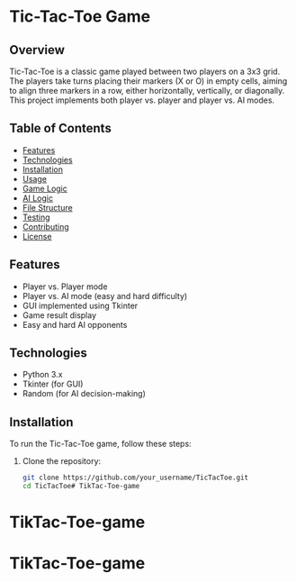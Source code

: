 # Tic-Tac-Toe Game

## Overview
Tic-Tac-Toe is a classic game played between two players on a 3x3 grid. The players take turns placing their markers (X or O) in empty cells, aiming to align three markers in a row, either horizontally, vertically, or diagonally. This project implements both player vs. player and player vs. AI modes.

## Table of Contents
- [Features](#features)
- [Technologies](#technologies)
- [Installation](#installation)
- [Usage](#usage)
- [Game Logic](#game-logic)
- [AI Logic](#ai-logic)
- [File Structure](#file-structure)
- [Testing](#testing)
- [Contributing](#contributing)
- [License](#license)

## Features
- Player vs. Player mode
- Player vs. AI mode (easy and hard difficulty)
- GUI implemented using Tkinter
- Game result display
- Easy and hard AI opponents

## Technologies
- Python 3.x
- Tkinter (for GUI)
- Random (for AI decision-making)

## Installation
To run the Tic-Tac-Toe game, follow these steps:

1. Clone the repository:
   ```bash
   git clone https://github.com/your_username/TicTacToe.git
   cd TicTacToe# TikTac-Toe-game
# TikTac-Toe-game
# TikTac-Toe-game
